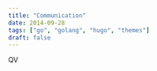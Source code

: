 ```yaml
---
title: "Communication"
date: 2014-09-28
tags: ["go", "golang", "hugo", "themes"]
draft: false
---
```


QV